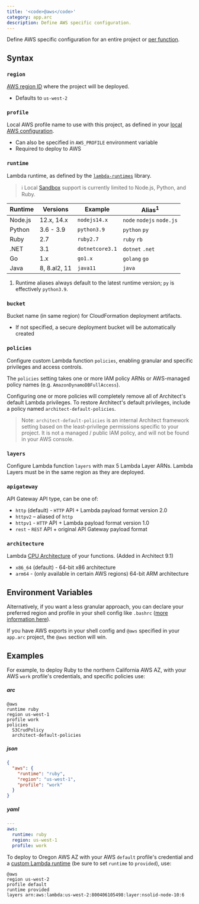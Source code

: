 ```yaml
---
title: '<code>@aws</code>'
category: app.arc
description: Define AWS specific configuration.
---
```


Define AWS specific configuration for an entire project or [per function](../configuration/function-config#%40aws).

## Syntax

### `region`

[AWS region ID](https://docs.aws.amazon.com/general/latest/gr/rande.html) where the project will be deployed.
- Defaults to `us-west-2`

### `profile`

Local AWS profile name to use with this project, as defined in your [local AWS configuration](../../get-started/detailed-aws-setup#credentials).
- Can also be specified in `AWS_PROFILE` environment variable
- Required to deploy to AWS

### `runtime`

Lambda runtime, as defined by the [`lambda-runtimes`](https://github.com/architect/lambda-runtimes/blob/cad3b158968805a01103e47c08da48132620594e/cjs/index.js) library.

> ℹ️  Local [Sandbox](../cli/sandbox) support is currently limited to Node.js, Python, and Ruby.

| Runtime | Versions     | Example            | Alias<sup>1</sup>         |
|---------|--------------|--------------------|---------------------------|
| Node.js | 12.x, 14.x   | `nodejs14.x`       | `node` `nodejs` `node.js` |
| Python  | 3.6 - 3.9    | `python3.9`        | `python` `py`             |
| Ruby    | 2.7          | `ruby2.7`          | `ruby` `rb`               |
| .NET    | 3.1          | `dotnetcore3.1`    | `dotnet` `.net`           |
| Go      | 1.x          | `go1.x`            | `golang` `go`             |
| Java    | 8, 8.al2, 11 | `java11`           | `java`                    |

1. Runtime aliases always default to the latest runtime version; `py` is effectively `python3.9`.

### `bucket`

Bucket name (in same region) for CloudFormation deployment artifacts.
- If not specified, a secure deployment bucket will be automatically created

### `policies`

Configure custom Lambda function `policies`, enabling granular and specific privileges and access controls.

The `policies` setting takes one or more IAM policy ARNs or AWS-managed policy names (e.g. `AmazonDynamoDBFullAccess`).

Configuring one or more policies will completely remove all of Architect's default Lambda privileges. To restore Architect's default privileges, include a policy named `architect-default-policies`.

> Note: `architect-default-policies` is an internal Architect framework setting based on the least-privilege permissions specific to your project. It is not a managed / public IAM policy, and will not be found in your AWS console.

### `layers`

Configure Lambda function `layers` with max 5 Lambda Layer ARNs. Lambda Layers must be in the same region as they are deployed.

### `apigateway`

API Gateway API type, can be one of:
  - `http` (default) - `HTTP` API + Lambda payload format version 2.0
  - `httpv2` – aliased of `http`
  - `httpv1` - `HTTP` API + Lambda payload format version 1.0
  - `rest` - `REST` API + original API Gateway payload format

### `architecture`

Lambda [CPU Architecture](https://docs.aws.amazon.com/lambda/latest/dg/foundation-arch.html) of your functions. (Added in Architect 9.1)
  - `x86_64` (default) - 64-bit x86 architecture
  - `arm64` - (only available in certain AWS regions) 64-bit ARM architecture

## Environment Variables

Alternatively, if you want a less granular approach, you can declare your preferred region and profile in your shell config like `.bashrc` ([more information here](https://docs.aws.amazon.com/cli/latest/userguide/cli-configure-envvars.html)).

If you have AWS exports in your shell config and `@aws` specified in your `app.arc` project, the `@aws` section will win.

## Examples

For example, to deploy Ruby to the northern California AWS AZ, with your AWS `work` profile's credentials, and specific policies use:

<arc-viewer default-tab=arc>
<div slot=contents>

<arc-tab label=arc>
<h5>arc</h5>
<div slot=content>

```arc
@aws
runtime ruby
region us-west-1
profile work
policies
  S3CrudPolicy
  architect-default-policies
```

</div>
</arc-tab>

<arc-tab label=json>
<h5>json</h5>
<div slot=content>

```json
{
  "aws": {
    "runtime": "ruby",
    "region": "us-west-1",
    "profile": "work"
  }
}
```

</div>
</arc-tab>

<arc-tab label=yaml>
<h5>yaml</h5>
<div slot=content>

```yaml
---
aws:
  runtime: ruby
  region: us-west-1
  profile: work
```

</div>
</arc-tab>

</div>
</arc-viewer>

To deploy to Oregon AWS AZ with your AWS `default` profile's credential and a [custom Lambda runtime](https://docs.aws.amazon.com/lambda/latest/dg/runtimes-custom.html) (be sure to set `runtime` to `provided`), use:

```arc
@aws
region us-west-2
profile default
runtime provided
layers arn:aws:lambda:us-west-2:800406105498:layer:nsolid-node-10:6
```
